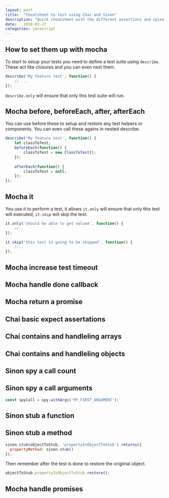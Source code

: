 ```yaml
---
layout: post
title:  "Cheatsheet to test using Chai and Sinon"
description: "Quick cheatsheet with the different assertions and spies and stub snnippets for succesfully testing in javascript."
date:   2018-03-27
categories: javascript
---
```


## How to set them up with mocha
To start to setup your tests you need to define a test suite using `describe`. These act like closures and you can even nest them.

```js
describe('My feature test', function() {
    // ...
});
```

`describe.only` will ensure that only this test suite will run.

## Mocha before, beforeEach, after, afterEach
You can use before these to setup and restore any test helpers or components. You can even call these agains in nested describe.

```js
describe('My feature test', function() {
    let classToTest;
    beforeEach(function() {
        classToTest = new ClassToTest();
    });
    
    afterEach(function() {
        classToTest = null;
    });
});
```
## Mocha it
You use it to perform a test, it allows `it.only` will ensure that only this test will executed, `it.skip` will skip the test.

```js
it.only('should be able to get valueA', function() {
    //..
});

it.skip('this test is going to be skipped', function() {
    //..
});
```

## Mocha increase test timeout

## Mocha handle done callback

## Mocha return a promise

## Chai basic expect assertations

## Chai contains and handleling arrays

## Chai contains and handleling objects

## Sinon spy a call count

## Sinon spy a call arguments

```js
const spyCall = spy.withArgs('MY_FIRST_ARGUMENT');
```

## Sinon stub a function

## Sinon stub a method

```js
sinon.stub(objectToStub, 'propertyInObjectToStub').returns({
  propertyMethod: sinon.stub()
});
```

Then remember after the test is done to restore the origiinal object.

```js
objectToStub.propertyInObjectToStub.restore();
```

## Mocha handle promises

